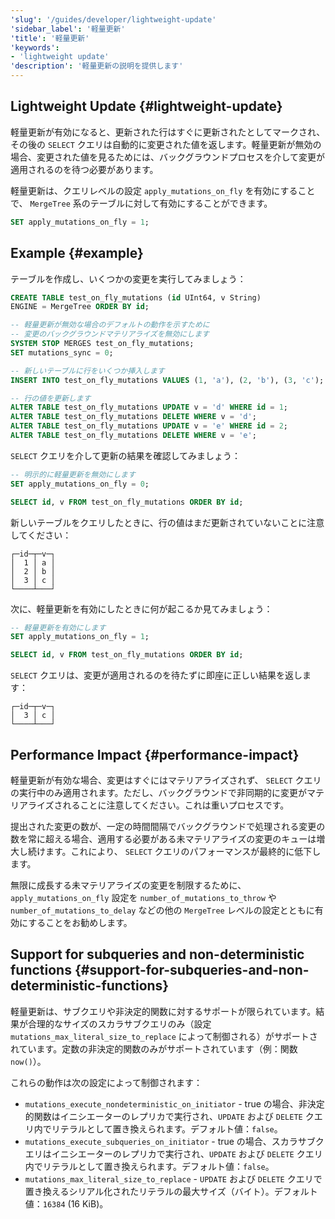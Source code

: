 ```yaml
---
'slug': '/guides/developer/lightweight-update'
'sidebar_label': '軽量更新'
'title': '軽量更新'
'keywords':
- 'lightweight update'
'description': '軽量更新の説明を提供します'
---
```




## Lightweight Update {#lightweight-update}

軽量更新が有効になると、更新された行はすぐに更新されたとしてマークされ、その後の `SELECT` クエリは自動的に変更された値を返します。軽量更新が無効の場合、変更された値を見るためには、バックグラウンドプロセスを介して変更が適用されるのを待つ必要があります。

軽量更新は、クエリレベルの設定 `apply_mutations_on_fly` を有効にすることで、 `MergeTree` 系のテーブルに対して有効にすることができます。

```sql
SET apply_mutations_on_fly = 1;
```

## Example {#example}

テーブルを作成し、いくつかの変更を実行してみましょう：
```sql
CREATE TABLE test_on_fly_mutations (id UInt64, v String)
ENGINE = MergeTree ORDER BY id;

-- 軽量更新が無効な場合のデフォルトの動作を示すために
-- 変更のバックグラウンドマテリアライズを無効にします
SYSTEM STOP MERGES test_on_fly_mutations;
SET mutations_sync = 0;

-- 新しいテーブルに行をいくつか挿入します
INSERT INTO test_on_fly_mutations VALUES (1, 'a'), (2, 'b'), (3, 'c');

-- 行の値を更新します
ALTER TABLE test_on_fly_mutations UPDATE v = 'd' WHERE id = 1;
ALTER TABLE test_on_fly_mutations DELETE WHERE v = 'd';
ALTER TABLE test_on_fly_mutations UPDATE v = 'e' WHERE id = 2;
ALTER TABLE test_on_fly_mutations DELETE WHERE v = 'e';
```

`SELECT` クエリを介して更新の結果を確認してみましょう：
```sql
-- 明示的に軽量更新を無効にします
SET apply_mutations_on_fly = 0;

SELECT id, v FROM test_on_fly_mutations ORDER BY id;
```

新しいテーブルをクエリしたときに、行の値はまだ更新されていないことに注意してください：

```response
┌─id─┬─v─┐
│  1 │ a │
│  2 │ b │
│  3 │ c │
└────┴───┘
```

次に、軽量更新を有効にしたときに何が起こるか見てみましょう：

```sql
-- 軽量更新を有効にします
SET apply_mutations_on_fly = 1;

SELECT id, v FROM test_on_fly_mutations ORDER BY id;
```

`SELECT` クエリは、変更が適用されるのを待たずに即座に正しい結果を返します：

```response
┌─id─┬─v─┐
│  3 │ c │
└────┴───┘
```

## Performance Impact {#performance-impact}

軽量更新が有効な場合、変更はすぐにはマテリアライズされず、 `SELECT` クエリの実行中のみ適用されます。ただし、バックグラウンドで非同期的に変更がマテリアライズされることに注意してください。これは重いプロセスです。

提出された変更の数が、一定の時間間隔でバックグラウンドで処理される変更の数を常に超える場合、適用する必要がある未マテリアライズの変更のキューは増大し続けます。これにより、 `SELECT` クエリのパフォーマンスが最終的に低下します。

無限に成長する未マテリアライズの変更を制限するために、 `apply_mutations_on_fly` 設定を `number_of_mutations_to_throw` や `number_of_mutations_to_delay` などの他の `MergeTree` レベルの設定とともに有効にすることをお勧めします。

## Support for subqueries and non-deterministic functions {#support-for-subqueries-and-non-deterministic-functions}

軽量更新は、サブクエリや非決定的関数に対するサポートが限られています。結果が合理的なサイズのスカラサブクエリのみ（設定 `mutations_max_literal_size_to_replace` によって制御される）がサポートされています。定数の非決定的関数のみがサポートされています（例：関数 `now()`）。

これらの動作は次の設定によって制御されます：

- `mutations_execute_nondeterministic_on_initiator` - true の場合、非決定的関数はイニシエーターのレプリカで実行され、`UPDATE` および `DELETE` クエリ内でリテラルとして置き換えられます。デフォルト値：`false`。
- `mutations_execute_subqueries_on_initiator` - true の場合、スカラサブクエリはイニシエーターのレプリカで実行され、`UPDATE` および `DELETE` クエリ内でリテラルとして置き換えられます。デフォルト値：`false`。
 - `mutations_max_literal_size_to_replace` - `UPDATE` および `DELETE` クエリで置き換えるシリアル化されたリテラルの最大サイズ（バイト）。デフォルト値：`16384` (16 KiB)。
